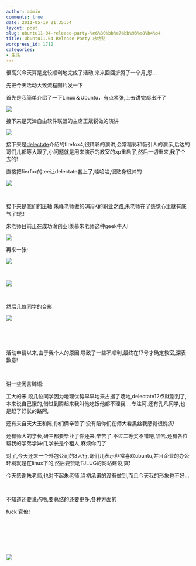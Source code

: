 ```yaml
---
author: admin
comments: true
date: 2011-05-19 21:35:54
layout: post
slug: ubuntu11-04-release-party-%e6%80%bb%e7%bb%93%e8%b4%b4
title: Ubuntu11.04 Release Party 总结贴
wordpress_id: 1712
categories:
- 生活
---
```


很高兴今天算是比较顺利地完成了活动,来来回回折腾了一个月,恩...





先把今天活动大致流程图片发一下





首先是我简单介绍了一下Linux＆Ubuntu，有点紧张,上去讲完都出汗了





![](http://i.imgur.com/ajCAa.jpg)





接下来是天津自由软件联盟的主席王斌锐做的演讲





![](http://i.imgur.com/AfWio.jpg)





接下来是[delectate](http://www.deleak.com/blog)介绍的firefox4,很精彩的演讲,会常精彩和吸引人的演示,后边的哥们儿都等大眼了,小问题就是用来演示的教室的xp重启了,然后一切重来,我了个去的!





直接把fierfox的tee让delectate套上了,哇哈哈,很贴身很帅的





![](http://i.imgur.com/XWMaC.jpg)





 





接下来是我们的压轴:朱峰老师做的GEEK的职业之路,朱老师在了感觉心里就有底气了!恩!





朱老师目前正在成功滴创业!羡慕朱老师这种geek牛人!





![](http://i.imgur.com/Q8l33.jpg)





再来一张:





![](http://i.imgur.com/mePFQ.jpg)





 





![](http://i.imgur.com/U9cjT.jpg)





 





然后几位同学的合影:





![](http://i.imgur.com/YR3EB.jpg)





 





 





活动申请以来,由于我个人的原因,导致了一些不顺利,最终在17号才确定教室,深表歉意!





 





讲一些闲言碎语:





工大的宋,段几位同学因为地理优势早早地来占据了场地,delectate12点就刚到了,本来说自己饿的,借过到腾起来我叫他吃饭他都不理我....专注阿,还有孔凡同学,也是赶了好长的路阿,





还有来自天大王和陈,你们俩辛苦了!没有陪你们在师大看黑丝我感觉很愧疚!





还有师大的学长,研三都要毕业了你还来,辛苦了,不过二等奖不错吧,哈哈.还有各位帮我的学弟学妹们,学长是个粗人,麻烦你门了





对了,今天还来一个外包公司的3人行,哥们儿表示非常喜欢ubuntu,并且企业的办公环境就是在linux下的,然后要赞助TJLUG的网站建设,爽!





今天感谢朱老师,也对不起朱老师,当初承诺的没有做到,而且今天我的形象也不好...





 





不知道还要说点啥,要总结的还要更多,各种方面的





fuck 官僚!





 





 





 





![](http://i.imgur.com/Q8l33.jpg)





 





 





 





  






  






  

